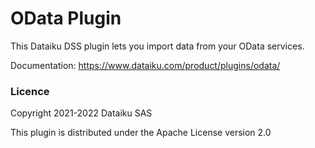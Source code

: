 # OData Plugin

This Dataiku DSS plugin lets you import data from your OData services.

Documentation: https://www.dataiku.com/product/plugins/odata/


### Licence

Copyright 2021-2022 Dataiku SAS

This plugin is distributed under the Apache License version 2.0

